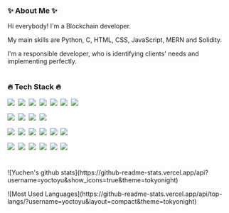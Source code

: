 <h3>✨ About Me ✨</h3>
<p>Hi everybody! I'm a Blockchain developer.</p>
<p>My main skills are Python, C, HTML, CSS, JavaScript, MERN and Solidity.</p>
<p>I'm a responsible developer, who is identifying clients' needs and implementing perfectly.</p>
  
#
<h3>🔥 Tech Stack 🔥</h3>
<p><img src="https://img.shields.io/badge/HTML5-E34F26?style=for-the-badge&logo=html5&logoColor=white"/>&nbsp;&nbsp;<img src="https://img.shields.io/badge/CSS3-1572B6?style=for-the-badge&logo=css3&logoColor=white"/>&nbsp;&nbsp;<img src="https://img.shields.io/badge/Scss-green?style=for-the-badge&logo=Sass&logoColor=CC6699"/>&nbsp;&nbsp;<img src="https://img.shields.io/badge/javascript-F7DF1E?style=for-the-badge&logo=javascript&logoColor=black">&nbsp;&nbsp;<img src="https://img.shields.io/badge/React-white?style=for-the-badge&logo=React&logoColor=61DAFB"/>&nbsp;&nbsp;<img src="https://img.shields.io/badge/TypeScript-3178C6?style=for-the-badge&logo=TypeScript&logoColor=white"/>&nbsp;&nbsp;<img src="https://img.shields.io/badge/Redux-pink?style=for-the-badge&logo=Redux&logoColor=764ABC"/></p>

<p><img src="https://img.shields.io/badge/Node.js-c2c5c5?style=for-the-badge&logo=Node.js&logoColor=339933"/>&nbsp;&nbsp;<img src="https://img.shields.io/badge/mongoDB-47A248?style=for-the-badge&logo=MongoDB&logoColor=white">&nbsp;&nbsp;<img src="https://img.shields.io/badge/MySQL-f1d8d9?style=for-the-badge&logo=MySQL&logoColor=4479A1"/>&nbsp;&nbsp;<img src="https://img.shields.io/badge/Bootstrap-yellow?style=for-the-badge&logo=Bootstrap&logoColor=7952B3"/></p>

<p><img src="https://img.shields.io/badge/Solidity-white?style=for-the-badge&logo=Solidity&logoColor=363636"/>&nbsp;&nbsp;<img src="https://img.shields.io/badge/Ethereum-white?style=for-the-badge&logo=Ethereum&logoColor=3C3C3D"/>&nbsp;&nbsp;<img src="https://img.shields.io/badge/Binance-gray?style=for-the-badge&logo=Binance&logoColor=F0B90B"/>&nbsp;&nbsp;<img src="https://img.shields.io/badge/IPFS-gray?style=for-the-badge&logo=IPFS&logoColor=65C2CB"/>&nbsp;&nbsp;<img src="https://img.shields.io/badge/python-3776AB?style=for-the-badge&logo=python&logoColor=white">&nbsp;&nbsp;<img src="https://img.shields.io/badge/c++-00599C?style=for-the-badge&logo=c%2B%2B&logoColor=white"></p>

<p><img src="https://img.shields.io/badge/Notion-b4f5bd?style=for-the-badge&logo=Notion&logoColor=black"/>&nbsp;&nbsp;<img src="https://img.shields.io/badge/GitHub-gray?style=for-the-badge&logo=GitHub&logoColor=black"/>&nbsp;&nbsp;<img src="https://img.shields.io/badge/Git-blue?style=for-the-badge&logo=Git&logoColor=F05032"/>&nbsp;&nbsp;<img src="https://img.shields.io/badge/Bitbucket-white?style=for-the-badge&logo=Bitbucket&logoColor=0052CC"/>&nbsp;&nbsp;<img src="https://img.shields.io/badge/Confluence-gray?style=for-the-badge&logo=Confluence&logoColor=172B4D"/>&nbsp;&nbsp;<img src="https://img.shields.io/badge/Jira-green?style=for-the-badge&logo=Jira&logoColor=0052CC"/></p>
  
#
<p>![Yuchen's github stats](https://github-readme-stats.vercel.app/api?username=yoctoyu&show_icons=true&theme=tokyonight)</p>
<p>![Most Used Languages](https://github-readme-stats.vercel.app/api/top-langs/?username=yoctoyu&layout=compact&theme=tokyonight)</p>
